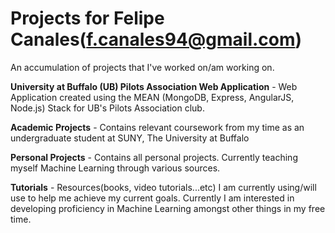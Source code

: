 # Projects for Felipe Canales(f.canales94@gmail.com)
An accumulation of projects that I've worked on/am working on.



**University at Buffalo (UB) Pilots Association Web Application** - Web Application created using the MEAN (MongoDB, Express, AngularJS, Node.js) Stack for UB's Pilots Association club.  

**Academic Projects** - Contains relevant coursework from my time as an undergraduate student at SUNY, The University at Buffalo

**Personal Projects** - Contains all personal projects. Currently teaching myself Machine Learning through various sources. 

**Tutorials** - Resources(books, video tutorials...etc) I am currently using/will use to help me achieve my current goals. Currently I am interested in developing proficiency in Machine Learning amongst other things in my free time.




